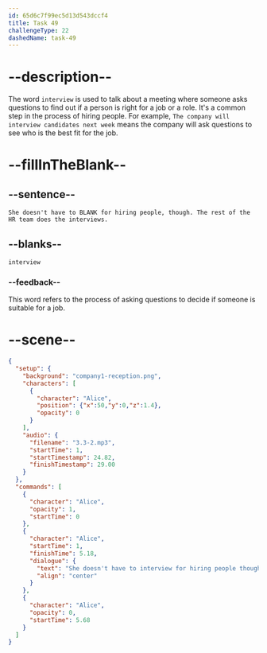 ```yaml
---
id: 65d6c7f99ec5d13d543dccf4
title: Task 49
challengeType: 22
dashedName: task-49
---
```


<!-- (Audio) Alice: She doesn't have to interview for hiring people, though. The rest of the HR team does the interviews. -->

# --description--

The word `interview` is used to talk about a meeting where someone asks questions to find out if a person is right for a job or a role. It's a common step in the process of hiring people. For example, `The company will interview candidates next week` means the company will ask questions to see who is the best fit for the job.

# --fillInTheBlank--

## --sentence--

`She doesn't have to BLANK for hiring people, though. The rest of the HR team does the interviews.`

## --blanks--

`interview`

### --feedback--

This word refers to the process of asking questions to decide if someone is suitable for a job.

# --scene--

```json
{
  "setup": {
    "background": "company1-reception.png",
    "characters": [
      {
        "character": "Alice",
        "position": {"x":50,"y":0,"z":1.4},
        "opacity": 0
      }
    ],
    "audio": {
      "filename": "3.3-2.mp3",
      "startTime": 1,
      "startTimestamp": 24.82,
      "finishTimestamp": 29.00
    }
  },
  "commands": [
    {
      "character": "Alice",
      "opacity": 1,
      "startTime": 0
    },
    {
      "character": "Alice",
      "startTime": 1,
      "finishTime": 5.18,
      "dialogue": {
        "text": "She doesn't have to interview for hiring people though. The rest of the HR team does the interviews.",
        "align": "center"
      }
    },
    {
      "character": "Alice",
      "opacity": 0,
      "startTime": 5.68
    }
  ]
}
```
